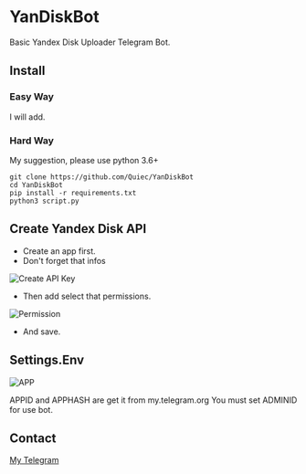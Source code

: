 # YanDiskBot
Basic Yandex Disk Uploader Telegram Bot.

## Install

### Easy Way
I will add.

### Hard Way

My suggestion, please use python 3.6+

    git clone https://github.com/Quiec/YanDiskBot
    cd YanDiskBot
    pip install -r requirements.txt
    python3 script.py

## Create Yandex Disk API

- Create an app first.
- Don't forget that infos

![Create API Key](https://i.hizliresim.com/qAzPWW.png)

- Then add select that permissions.

![Permission](https://i.hizliresim.com/GZjoy7.png)

- And save.

## Settings.Env

![APP](https://i.hizliresim.com/gPQZO2.png)

APPID and APPHASH are get it from my.telegram.org
You must set ADMINID for use bot.

## Contact

[My Telegram](https://t.me/quiec)
